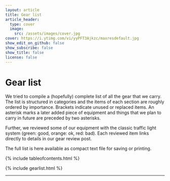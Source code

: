 ```yaml
---
layout: article
title: Gear list
article_header:
  type: cover
  image:
    src: /assets/images/cover.jpg
cover: https://i.ytimg.com/vi/yyPFT3Ajkzc/maxresdefault.jpg
show_edit_on_github: false
show_subscribe: false
show_title: false
license: false
---
```


# Gear list

We tried to compile a (hopefully) complete list of all the gear that we carry. The list is structured in categories and the items of each section are roughly ordered by importance. Brackets indicate unused or replaced items. An asterisk marks a later added piece of equipment and things that we plan to carry in future are preceded by two asterisks.

Further, we reviewed some of our equipment with the classic traffic light system (green: good, orange: ok, red: bad). Each reviewed item links directly to details in our gear review post.

The full list is here available as compact text file for saving or printing. 

{% include tableofcontents.html %}

{% include gearlist.html %}

***
